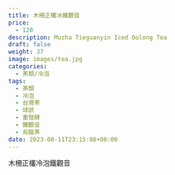 ```yaml
---
title: 木柵正欉冰鐵觀音
price:
  - 120
description: Muzha Tieguanyin Iced Oolong Tea
draft: false
weight: 37
image: images/tea.jpg
categories:
  - 茶類/冷泡
tags:
  - 茶類
  - 冷泡
  - 台灣茶
  - 球狀
  - 重發酵
  - 鐵觀音
  - 烏龍茶
date: 2023-08-11T23:15:08+08:00
---
```

 木柵正欉冷泡鐵觀音